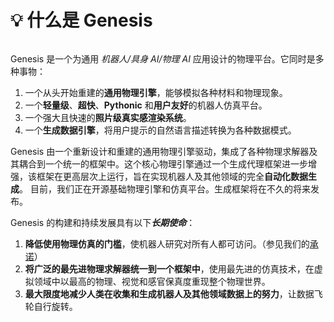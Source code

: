 # 💡 什么是 Genesis

```{figure} ../../_static/images/teaser.png
```

Genesis 是一个为通用 *机器人/具身 AI/物理 AI* 应用设计的物理平台。它同时是多种事物：

1. 一个从头开始重建的**通用物理引擎**，能够模拟各种材料和物理现象。
2. 一个**轻量级**、**超快**、**Pythonic** 和**用户友好**的机器人仿真平台。
3. 一个强大且快速的**照片级真实感渲染系统**。
4. 一个**生成数据引擎**，将用户提示的自然语言描述转换为各种数据模式。

Genesis 由一个重新设计和重建的通用物理引擎驱动，集成了各种物理求解器及其耦合到一个统一的框架中。这个核心物理引擎通过一个生成代理框架进一步增强，该框架在更高层次上运行，旨在实现机器人及其他领域的完全**自动化数据生成**。
目前，我们正在开源基础物理引擎和仿真平台。生成框架将在不久的将来发布。

Genesis 的构建和持续发展具有以下***长期使命***：

1. **降低使用物理仿真的门槛**，使机器人研究对所有人都可访问。（参见我们的[承诺](https://genesis-world.readthedocs.io/en/latest/user_guide/overview/mission.html)）
2. **将广泛的最先进物理求解器统一到一个框架中**，使用最先进的仿真技术，在虚拟领域中以最高的物理、视觉和感官保真度重现整个物理世界。
3. **最大限度地减少人类在收集和生成机器人及其他领域数据上的努力**，让数据飞轮自行旋转。
